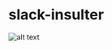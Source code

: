 # slack-insulter

![alt text](https://raw.githubusercontent.com/tripox/slack-insulter/master/screenshot.png "Slack Insulter")
